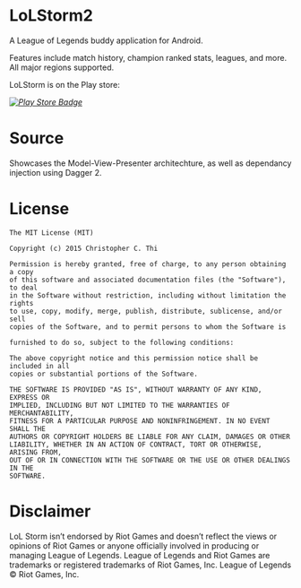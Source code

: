 # LoLStorm2
A League of Legends buddy application for Android.

Features include match history, champion ranked stats, leagues, and more.
All major regions supported.

LoLStorm is on the Play store:

*[![Play Store Badge](https://developer.android.com/images/brand/en_app_rgb_wo_60.png)](https://play.google.com/store/apps/details?id=com.geomorphology.lolstorm)*

# Source

Showcases the Model-View-Presenter architechture, as well as dependancy injection using Dagger 2.

# License 

```
The MIT License (MIT)

Copyright (c) 2015 Christopher C. Thi

Permission is hereby granted, free of charge, to any person obtaining a copy
of this software and associated documentation files (the "Software"), to deal
in the Software without restriction, including without limitation the rights
to use, copy, modify, merge, publish, distribute, sublicense, and/or sell
copies of the Software, and to permit persons to whom the Software is

furnished to do so, subject to the following conditions:

The above copyright notice and this permission notice shall be included in all
copies or substantial portions of the Software.

THE SOFTWARE IS PROVIDED "AS IS", WITHOUT WARRANTY OF ANY KIND, EXPRESS OR
IMPLIED, INCLUDING BUT NOT LIMITED TO THE WARRANTIES OF MERCHANTABILITY,
FITNESS FOR A PARTICULAR PURPOSE AND NONINFRINGEMENT. IN NO EVENT SHALL THE
AUTHORS OR COPYRIGHT HOLDERS BE LIABLE FOR ANY CLAIM, DAMAGES OR OTHER
LIABILITY, WHETHER IN AN ACTION OF CONTRACT, TORT OR OTHERWISE, ARISING FROM,
OUT OF OR IN CONNECTION WITH THE SOFTWARE OR THE USE OR OTHER DEALINGS IN THE
SOFTWARE.

```

# Disclaimer

LoL Storm isn’t endorsed by Riot Games and doesn’t reflect the views or opinions of Riot Games or anyone officially involved in producing or managing League of Legends. League of Legends and Riot Games are trademarks or registered trademarks of Riot Games, Inc. League of Legends © Riot Games, Inc.

